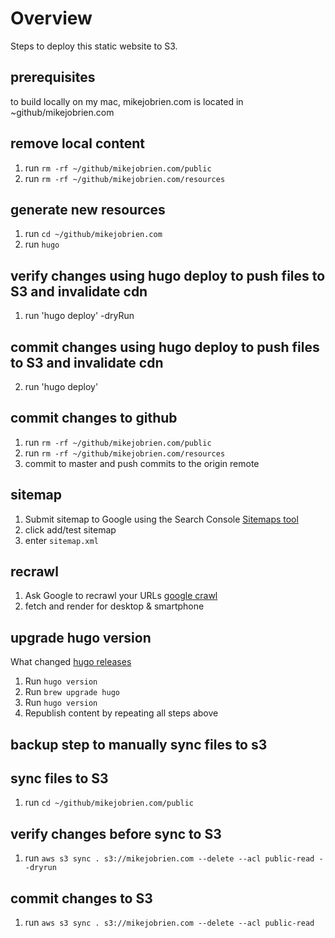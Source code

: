 # Overview
Steps to deploy this static website to S3.

## prerequisites
to build locally on my mac, mikejobrien.com is located in ~github/mikejobrien.com

## remove local content
1. run `rm -rf ~/github/mikejobrien.com/public`
1. run `rm -rf ~/github/mikejobrien.com/resources`

## generate new resources
1. run `cd ~/github/mikejobrien.com`
2. run `hugo`

## verify changes using hugo deploy to push files to S3 and invalidate cdn
1. run 'hugo deploy' -dryRun

## commit changes using hugo deploy to push files to S3 and invalidate cdn
2. run 'hugo deploy'

## commit changes to github
1. run `rm -rf ~/github/mikejobrien.com/public`
2. run `rm -rf ~/github/mikejobrien.com/resources`
3. commit to master and push commits to the origin remote

## sitemap
1. Submit sitemap to Google using the Search Console [Sitemaps tool](https://search.google.com/search-console/sitemaps)
2. click add/test sitemap
3. enter `sitemap.xml`

## recrawl
1. Ask Google to recrawl your URLs [google crawl](https://search.google.com/search-console)
2. fetch and render for desktop & smartphone

## upgrade hugo version
What changed [hugo releases](https://github.com/gohugoio/hugo/releases)
1. Run `hugo version`
2. Run `brew upgrade hugo`
3. Run `hugo version`
4. Republish content by repeating all steps above

## backup step to manually sync files to s3

## sync files to S3
1. run `cd ~/github/mikejobrien.com/public`

## verify changes before sync to S3
1. run `aws s3 sync . s3://mikejobrien.com --delete --acl public-read --dryrun`

## commit changes to S3
1. run `aws s3 sync . s3://mikejobrien.com --delete --acl public-read`
